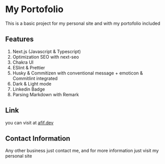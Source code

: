 # My Portofolio

This is a basic project for my personal site and with my portofolio included

## Features

1. Next.js (Javascript & Typescript)
2. Optimization SEO with next-seo
3. Chakra UI
4. ESlint & Prettier
5. Husky & Commitizen with conventional message + emoticon & Commitlint integrated
6. Dark & Light mode
7. Linkedin Badge
8. Parsing Markdown with Remark

## Link

you can visit at [afif.dev](https://afif.dev)

## Contact Information

Any other business just contact me, and for more information just visit my personal site
